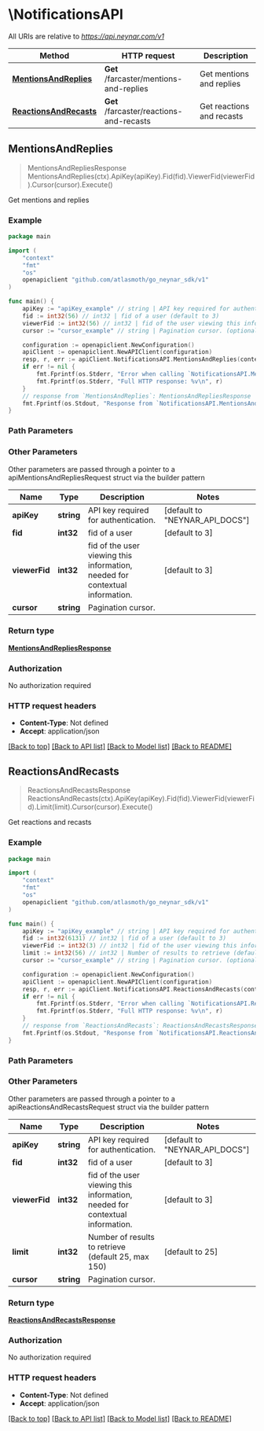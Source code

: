 # \NotificationsAPI

All URIs are relative to *https://api.neynar.com/v1*

| Method                                                             | HTTP request                             | Description               |
| ------------------------------------------------------------------ | ---------------------------------------- | ------------------------- |
| [**MentionsAndReplies**](NotificationsAPI.md#MentionsAndReplies)   | **Get** /farcaster/mentions-and-replies  | Get mentions and replies  |
| [**ReactionsAndRecasts**](NotificationsAPI.md#ReactionsAndRecasts) | **Get** /farcaster/reactions-and-recasts | Get reactions and recasts |

## MentionsAndReplies

> MentionsAndRepliesResponse MentionsAndReplies(ctx).ApiKey(apiKey).Fid(fid).ViewerFid(viewerFid).Cursor(cursor).Execute()

Get mentions and replies

### Example

```go
package main

import (
	"context"
	"fmt"
	"os"
	openapiclient "github.com/atlasmoth/go_neynar_sdk/v1"
)

func main() {
	apiKey := "apiKey_example" // string | API key required for authentication. (default to "NEYNAR_API_DOCS")
	fid := int32(56) // int32 | fid of a user (default to 3)
	viewerFid := int32(56) // int32 | fid of the user viewing this information, needed for contextual information. (optional) (default to 3)
	cursor := "cursor_example" // string | Pagination cursor. (optional)

	configuration := openapiclient.NewConfiguration()
	apiClient := openapiclient.NewAPIClient(configuration)
	resp, r, err := apiClient.NotificationsAPI.MentionsAndReplies(context.Background()).ApiKey(apiKey).Fid(fid).ViewerFid(viewerFid).Cursor(cursor).Execute()
	if err != nil {
		fmt.Fprintf(os.Stderr, "Error when calling `NotificationsAPI.MentionsAndReplies``: %v\n", err)
		fmt.Fprintf(os.Stderr, "Full HTTP response: %v\n", r)
	}
	// response from `MentionsAndReplies`: MentionsAndRepliesResponse
	fmt.Fprintf(os.Stdout, "Response from `NotificationsAPI.MentionsAndReplies`: %v\n", resp)
}
```

### Path Parameters

### Other Parameters

Other parameters are passed through a pointer to a apiMentionsAndRepliesRequest struct via the builder pattern

| Name          | Type       | Description                                                                  | Notes                                    |
| ------------- | ---------- | ---------------------------------------------------------------------------- | ---------------------------------------- |
| **apiKey**    | **string** | API key required for authentication.                                         | [default to &quot;NEYNAR_API_DOCS&quot;] |
| **fid**       | **int32**  | fid of a user                                                                | [default to 3]                           |
| **viewerFid** | **int32**  | fid of the user viewing this information, needed for contextual information. | [default to 3]                           |
| **cursor**    | **string** | Pagination cursor.                                                           |

### Return type

[**MentionsAndRepliesResponse**](MentionsAndRepliesResponse.md)

### Authorization

No authorization required

### HTTP request headers

- **Content-Type**: Not defined
- **Accept**: application/json

[[Back to top]](#) [[Back to API list]](../README.md#documentation-for-api-endpoints)
[[Back to Model list]](../README.md#documentation-for-models)
[[Back to README]](../README.md)

## ReactionsAndRecasts

> ReactionsAndRecastsResponse ReactionsAndRecasts(ctx).ApiKey(apiKey).Fid(fid).ViewerFid(viewerFid).Limit(limit).Cursor(cursor).Execute()

Get reactions and recasts

### Example

```go
package main

import (
	"context"
	"fmt"
	"os"
	openapiclient "github.com/atlasmoth/go_neynar_sdk/v1"
)

func main() {
	apiKey := "apiKey_example" // string | API key required for authentication. (default to "NEYNAR_API_DOCS")
	fid := int32(6131) // int32 | fid of a user (default to 3)
	viewerFid := int32(3) // int32 | fid of the user viewing this information, needed for contextual information. (optional) (default to 3)
	limit := int32(56) // int32 | Number of results to retrieve (default 25, max 150) (optional) (default to 25)
	cursor := "cursor_example" // string | Pagination cursor. (optional)

	configuration := openapiclient.NewConfiguration()
	apiClient := openapiclient.NewAPIClient(configuration)
	resp, r, err := apiClient.NotificationsAPI.ReactionsAndRecasts(context.Background()).ApiKey(apiKey).Fid(fid).ViewerFid(viewerFid).Limit(limit).Cursor(cursor).Execute()
	if err != nil {
		fmt.Fprintf(os.Stderr, "Error when calling `NotificationsAPI.ReactionsAndRecasts``: %v\n", err)
		fmt.Fprintf(os.Stderr, "Full HTTP response: %v\n", r)
	}
	// response from `ReactionsAndRecasts`: ReactionsAndRecastsResponse
	fmt.Fprintf(os.Stdout, "Response from `NotificationsAPI.ReactionsAndRecasts`: %v\n", resp)
}
```

### Path Parameters

### Other Parameters

Other parameters are passed through a pointer to a apiReactionsAndRecastsRequest struct via the builder pattern

| Name          | Type       | Description                                                                  | Notes                                    |
| ------------- | ---------- | ---------------------------------------------------------------------------- | ---------------------------------------- |
| **apiKey**    | **string** | API key required for authentication.                                         | [default to &quot;NEYNAR_API_DOCS&quot;] |
| **fid**       | **int32**  | fid of a user                                                                | [default to 3]                           |
| **viewerFid** | **int32**  | fid of the user viewing this information, needed for contextual information. | [default to 3]                           |
| **limit**     | **int32**  | Number of results to retrieve (default 25, max 150)                          | [default to 25]                          |
| **cursor**    | **string** | Pagination cursor.                                                           |

### Return type

[**ReactionsAndRecastsResponse**](ReactionsAndRecastsResponse.md)

### Authorization

No authorization required

### HTTP request headers

- **Content-Type**: Not defined
- **Accept**: application/json

[[Back to top]](#) [[Back to API list]](../README.md#documentation-for-api-endpoints)
[[Back to Model list]](../README.md#documentation-for-models)
[[Back to README]](../README.md)
